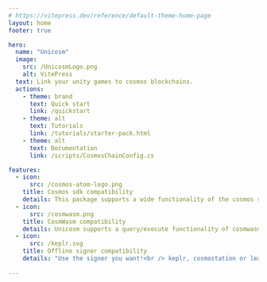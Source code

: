 ```yaml
---
# https://vitepress.dev/reference/default-theme-home-page
layout: home
footer: true

hero:
  name: "Unicosm"
  image:
    src: /UnicosmLogo.png
    alt: VitePress
  text: Link your unity games to cosmos blockchains. 
  actions:
    - theme: brand
      text: Quick start
      link: /quickstart     
    - theme: alt
      text: Tutorials
      link: /tutorials/starter-pack.html
    - theme: alt
      text: Documentation
      link: /scripts/CosmosChainConfig.cs

features:
  - icon:
      src: /cosmos-atom-logo.png
    title: Cosmos sdk compatibility
    details: This package supports a wide functionality of the cosmos sdk
  - icon:
      src: /cosmwasm.png
    title: CosmWasm compatibility
    details: Unicosm supports a query/execute functionality of cosmwasm
  - icon:
      src: /keplr.svg
    title: Offline signer compatibility
    details: "Use the signer you want!<br /> keplr, cosmostation or leap"
    
---
```


